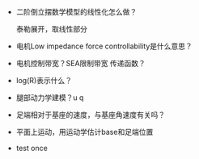 * 二阶倒立摆数学模型的线性化怎么做？

  泰勒展开，取线性部分

* 电机Low impedance force controllability是什么意思？

* 电机控制带宽？SEA限制带宽 传递函数？

* log(R)表示什么？

* 腿部动力学建模？u q

* 足端相对于基座的速度，与基座角速度有关吗？

* 平面上运动，用运动学估计base和足端位置

* test once
